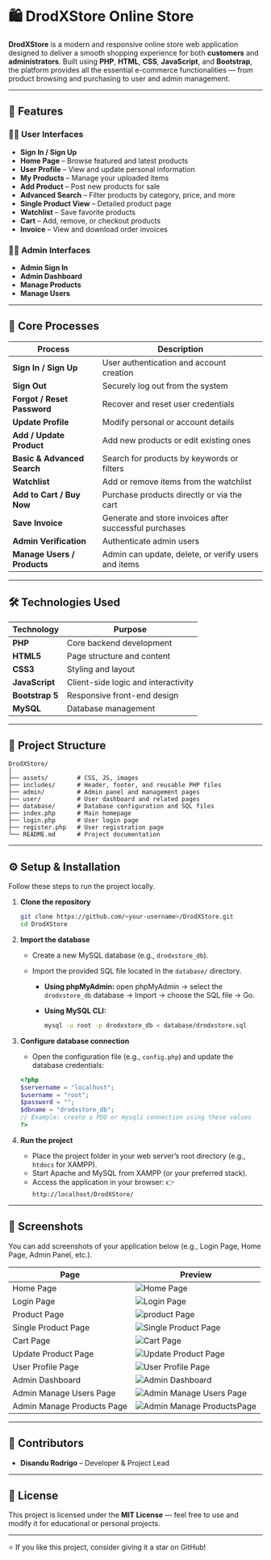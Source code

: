 # 🛍️ DrodXStore Online Store

**DrodXStore** is a modern and responsive online store web application designed to deliver a smooth shopping experience for both **customers** and **administrators**.
Built using **PHP**, **HTML**, **CSS**, **JavaScript**, and **Bootstrap**, the platform provides all the essential e-commerce functionalities — from product browsing and purchasing to user and admin management.

---

## 🚀 Features

### 🧑‍💻 User Interfaces

* **Sign In / Sign Up**
* **Home Page** – Browse featured and latest products
* **User Profile** – View and update personal information
* **My Products** – Manage your uploaded items
* **Add Product** – Post new products for sale
* **Advanced Search** – Filter products by category, price, and more
* **Single Product View** – Detailed product page
* **Watchlist** – Save favorite products
* **Cart** – Add, remove, or checkout products
* **Invoice** – View and download order invoices

### 🧑‍💼 Admin Interfaces

* **Admin Sign In**
* **Admin Dashboard**
* **Manage Products**
* **Manage Users**

---

## 🔄 Core Processes

| Process                     | Description                                            |
| --------------------------- | ------------------------------------------------------ |
| **Sign In / Sign Up**       | User authentication and account creation               |
| **Sign Out**                | Securely log out from the system                       |
| **Forgot / Reset Password** | Recover and reset user credentials                     |
| **Update Profile**          | Modify personal or account details                     |
| **Add / Update Product**    | Add new products or edit existing ones                 |
| **Basic & Advanced Search** | Search for products by keywords or filters             |
| **Watchlist**               | Add or remove items from the watchlist                 |
| **Add to Cart / Buy Now**   | Purchase products directly or via the cart             |
| **Save Invoice**            | Generate and store invoices after successful purchases |
| **Admin Verification**      | Authenticate admin users                               |
| **Manage Users / Products** | Admin can update, delete, or verify users and items    |

---

## 🛠️ Technologies Used

| Technology      | Purpose                             |
| --------------- | ----------------------------------- |
| **PHP**         | Core backend development            |
| **HTML5**       | Page structure and content          |
| **CSS3**        | Styling and layout                  |
| **JavaScript**  | Client-side logic and interactivity |
| **Bootstrap 5** | Responsive front-end design         |
| **MySQL**       | Database management                 |

---

## 📂 Project Structure

```
DrodXStore/
│
├── assets/        # CSS, JS, images
├── includes/      # Header, footer, and reusable PHP files
├── admin/         # Admin panel and management pages
├── user/          # User dashboard and related pages
├── database/      # Database configuration and SQL files
├── index.php      # Main homepage
├── login.php      # User login page
├── register.php   # User registration page
└── README.md      # Project documentation
```

---

## ⚙️ Setup & Installation

Follow these steps to run the project locally.

1. **Clone the repository**

   ```bash
   git clone https://github.com/<your-username>/DrodXStore.git
   cd DrodXStore
   ```

2. **Import the database**

   * Create a new MySQL database (e.g., `drodxstore_db`).
   * Import the provided SQL file located in the `database/` directory.

     * **Using phpMyAdmin:** open phpMyAdmin → select the `drodxstore_db` database → Import → choose the SQL file → Go.
     * **Using MySQL CLI:**

       ```bash
       mysql -u root -p drodxstore_db < database/drodxstore.sql
       ```

3. **Configure database connection**

   * Open the configuration file (e.g., `config.php`) and update the database credentials:

   ```php
   <?php
   $servername = "localhost";
   $username = "root";
   $password = "";
   $dbname = "drodxstore_db";
   // Example: create a PDO or mysqli connection using these values
   ?>
   ```

4. **Run the project**

   * Place the project folder in your web server’s root directory (e.g., `htdocs` for XAMPP).
   * Start Apache and MySQL from XAMPP (or your preferred stack).
   * Access the application in your browser:
     👉 `http://localhost/DrodXStore/`

---

## 📸 Screenshots

You can add screenshots of your application below (e.g., Login Page, Home Page, Admin Panel, etc.).

| Page            | Preview                                   |
| --------------- | ----------------------------------------- |
| Home Page       | ![Home Page](screenshots/home.png)        |
| Login Page      | ![Login Page](screenshots/login.png)        |
| Product Page       | ![product Page](screenshots/product.png)        |
| Single Product Page| ![Single Product Page](screenshots/singleproduct.png)        |
| Cart Page       | ![Cart Page](screenshots/cart.png)        |
| Update Product Page| ![Update Product Page](screenshots/updateproduct.png)      |
| User Profile Page| ![User Profile Page](screenshots/userprofile.png)        |
| Admin Dashboard | ![Admin Dashboard](screenshots/admindashboard.png) |
| Admin Manage Users Page | ![Admin Manage Users Page](screenshots/adminmanageusers.png)        |
| Admin Manage Products Page | ![Admin Manage ProductsPage](screenshots/adminmanageproduct.png)        |



---

## 👥 Contributors

* **Disandu Rodrigo** – Developer & Project Lead

---

## 📜 License

This project is licensed under the **MIT License** — feel free to use and modify it for educational or personal projects.

---

⭐ If you like this project, consider giving it a star on GitHub!